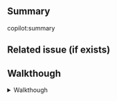 ## Summary

<!-- Explain the **motivation** for making this change. What existing problem does the pull request solve? -->

<!-- Delete the following copilot command if you prefer to write the summary manually -->

copilot:summary

## Related issue (if exists)

<!--- Provide link of related issues -->

## Walkthough

<details>
  <summary>Walkthough</summary>

copilot:walkthrough

</details>

